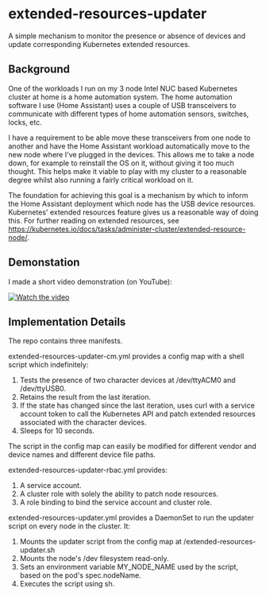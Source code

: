 # extended-resources-updater
A simple mechanism to monitor the presence or absence of devices and update corresponding Kubernetes extended resources.

## Background
One of the workloads I run on my 3 node Intel NUC based Kubernetes cluster at home is a home automation system. The home automation software I use (Home Assistant) uses a couple of USB transceivers to communicate with different types of home automation sensors, switches, locks, etc.

I have a requirement to be able move these transceivers from one node to another and have the Home Assistant workload automatically move to the new node where I've plugged in the devices. This allows me to take a node down, for example to reinstall the OS on it, without giving it too much thought. This helps make it viable to play with my cluster to a reasonable degree whilst also running a fairly critical workload on it.

The foundation for achieving this goal is a mechanism by which to inform the Home Assistant deployment which node has the USB device resources. Kubernetes' extended resources feature gives us a reasonable way of doing this. For further reading on extended resources, see https://kubernetes.io/docs/tasks/administer-cluster/extended-resource-node/.

## Demonstation
I made a short video demonstration (on YouTube):

[![Watch the video](https://img.youtube.com/vi/DIFoaZmHIuU/hqdefault.jpg)](https://youtu.be/DIFoaZmHIuU)

## Implementation Details

The repo contains three manifests.

extended-resources-updater-cm.yml provides a config map with a shell script which indefinitely:
1) Tests the presence of two character devices at /dev/ttyACM0 and /dev/ttyUSB0.
2) Retains the result from the last iteration.
3) If the state has changed since the last iteration, uses curl with a service account token to call the Kubernetes API and patch extended resources associated with the character devices.
4) Sleeps for 10 seconds.

The script in the config map can easily be modified for different vendor and device names and different device file paths.

extended-resources-updater-rbac.yml provides:
1) A service account.
2) A cluster role with solely the ability to patch node resources.
3) A role binding to bind the service account and cluster role.

extended-resources-updater.yml provides a DaemonSet to run the updater script on every node in the cluster. It:
1) Mounts the updater script from the config map at /extended-resources-updater.sh
2) Mounts the node's /dev filesystem read-only.
3) Sets an environment variable MY_NODE_NAME used by the script, based on the pod's spec.nodeName.
4) Executes the script using sh.
